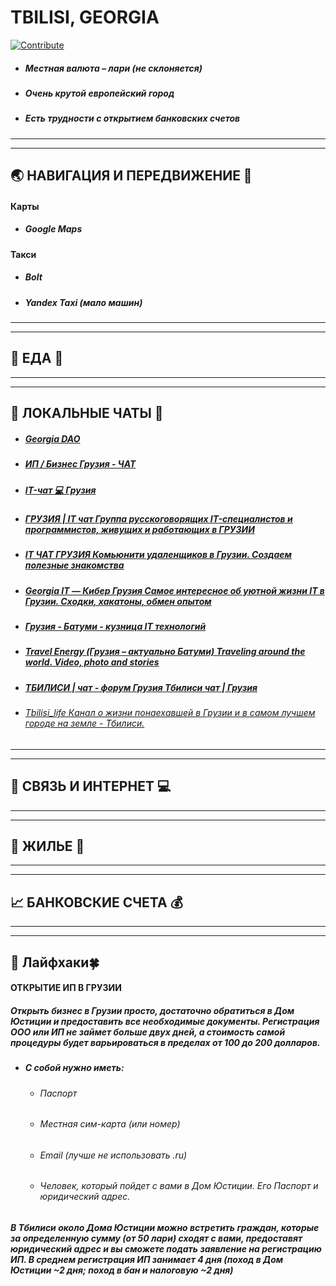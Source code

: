 # **TBILISI, GEORGIA** 

[![Contribute](https://img.shields.io/badge/contribute-100000?style=for-the-badge&logo=github&logoColor=white)](https://github.com/deskntea/destinations/)

* ##### Местная валюта – лари (не склоняется)
* ##### Очень крутой европейский город
* ##### Есть трудности с открытием банковских счетов
***
***
## 🌏 НАВИГАЦИЯ И ПЕРЕДВИЖЕНИЕ 🚕
#### Карты
* ##### Google Maps
#### Такси
* ##### Bolt
* ##### Yandex Taxi (мало машин)
***
***
## 🍔 ЕДА 🥙
***
***
## 💬 ЛОКАЛЬНЫЕ ЧАТЫ 📧
- ##### [Georgia DAO](https://t.me/georgiadao)
- ##### [ИП / Бизнес Грузия - ЧАТ](https://t.me/+L3csJ_oxdkplYTEy)
- ##### [IT-чат 💻 Грузия](https://t.me/it_chat_ge)
- ##### [ГРУЗИЯ | IT чат Группа русскоговорящих IT-специалистов и программистов, живущих и работающих в ГРУЗИИ](https://t.me/georgia_it)
- ##### [IT ЧАТ ГРУЗИЯ Комьюнити удаленщиков в Грузии. Создаем полезные знакомства](https://t.me/itchatge)
- ##### [Georgia IT — Кибер Грузия Самое интересное об уютной жизни IT в Грузии. Сходки, хакатоны, обмен опытом](https://t.me/cyber_georgia)
- ##### [Грузия - Батуми - кузница IT технологий](https://t.me/georgia_it_factory)
- ##### [Travel Energy (Грузия – актуально Батуми) Traveling around the world. Video, photo and stories](https://t.me/tenergychannel)
- ##### [ТБИЛИСИ | чат - форум Грузия Тбилиси чат | Грузия](https://t.me/tbilisi_group)
- ###### [Tbilisi_life Канал о жизни понаехавшей в Грузии и в самом лучшем городе на земле - Тбилиси.](https://t.me/Tbilisi_life)
***
***
## 📱 СВЯЗЬ И ИНТЕРНЕТ 💻
***
***
## 🏡 ЖИЛЬЕ 🏢
***
***
## 📈 БАНКОВСКИЕ СЧЕТА 💰
***
***
## 🎯 Лайфхаки🍀
#### ОТКРЫТИЕ ИП В ГРУЗИИ
##### Открыть бизнес в Грузии просто, достаточно обратиться в Дом Юстиции и предоставить все необходимые документы. Регистрация ООО или ИП не займет больше двух дней, а стоимость самой процедуры будет варьироваться в пределах от 100 до 200 долларов. 
 * ##### С собой нужно иметь:
    * ###### Паспорт
    * ###### Местная сим-карта (или номер)
    * ###### Email (лучше не использовать .ru)
    * ###### Человек, который пойдет с вами в Дом Юстиции. Его Паспорт и юридический адрес. 
##### В Тбилиси около Дома Юстиции можно встретить граждан, которые за определенную сумму (от 50 лари) сходят с вами, предоставят юридический адрес и вы сможете подать заявление на регистрацию ИП. В среднем регистрация ИП занимает 4 дня (поход в Дом Юстиции ~2 дня; поход в бан и налоговую ~2 дня)
